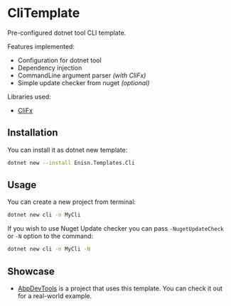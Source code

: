 # CliTemplate
 Pre-configured dotnet tool CLI template.

Features implemented:
- Configuration for dotnet tool
- Dependency injection
- CommandLine argument parser _(with CliFx)_
- Simple update checker from nuget _(optional)_

Libraries used:
     
   - [CliFx](https://github.com/Tyrrrz/CliFx)

## Installation
You can install it as dotnet new template:
```bash
dotnet new --install Enisn.Templates.Cli
```

## Usage
You can create a new project from terminal:

```bash
dotnet new cli -n MyCli
```

If you wish to use Nuget Update checker you can pass `-NugetUpdateCheck` or `-N` option to the command:

```bash
dotnet new cli -n MyCli -N
```

## Showcase
- [AbpDevTools](https://github.com/enisn/AbpDevTools) is a project that uses this template. You can check it out for a real-world example.

